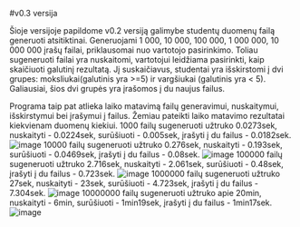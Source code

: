 #v0.3 versija

Šioje versijoje papildome v0.2 versiją galimybe studentų duomenų failą generuoti atsitiktinai. Generuojami 1 000, 10 000, 100 000, 1 000 000, 10 000 000 įrašų failai, priklausomai nuo vartotojo pasirinkimo. Toliau sugeneruoti failai yra nuskaitomi, vartotojui leidžiama pasirinkti, kaip skaičiuoti galutinį rezultatą. Jį suskaičiavus, studentai yra išskirstomi į dvi grupes: moksliukai(galutinis yra >=5) ir vargšiukai (galutinis yra < 5). Galiausiai, šios dvi grupės yra įrašomos į du naujus failus.

Programa taip pat atlieka laiko matavimą failų generavimui, nuskaitymui, išskirstymui bei įrašymui į failus. Žemiau pateikti laiko matavimo rezultatai kiekvienam duomenų kiekiui. 
1000 failų sugeneruoti užtruko 0.0273sek, nuskaityti - 0.0224sek, surūšiuoti - 0.005sek, įrašyti į du failus - 0.0182sek.
![image](https://user-images.githubusercontent.com/112683136/202862546-f6179b42-fa5f-45e0-a304-08bc6f092824.png)
10000 failų sugeneruoti užtruko 0.276sek, nuskaityti - 0.193sek, surūšiuoti - 0.0469sek, įrašyti į du failus - 0.08sek.
![image](https://user-images.githubusercontent.com/112683136/202862562-73f0b1ef-18cd-43da-b702-0a5ecfdc2e70.png)
100000 failų sugeneruoti užtruko 2.716sek, nuskaityti - 2.061sek, surūšiuoti - 0.48sek, įrašyti į du failus - 0.723sek.
![image](https://user-images.githubusercontent.com/112683136/202862628-ec2d0de6-6ce2-4fbe-946d-30a3ad902881.png)
1000000 failų sugeneruoti užtruko 27sek, nuskaityti - 23sek, surūšiuoti - 4.723sek, įrašyti į du failus - 7.304sek.
![image](https://user-images.githubusercontent.com/112683136/202862734-c3ec9cef-36c8-422a-b754-e1515543e97f.png)
10000000 failų sugeneruoti užtruko apie 20min, nuskaityti - 6min, surūšiuoti - 1min19sek, įrašyti į du failus - 1min17sek.
![image](https://user-images.githubusercontent.com/112683136/202862795-3f0a42ad-5e28-4a33-9905-09b17a25bf7f.png)
